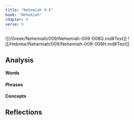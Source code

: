 ```yaml
---
title: "Nehemiah 9:8"
book: "Nehemiah"
chapter: 9
verse: 8
---
```

![[/Greek/Nehemiah/009/Nehemiah-009-008G.md#Text]]
![[/Hebrew/Nehemiah/009/Nehemiah-009-008H.md#Text]]

## Analysis

#### Words

#### Phrases

#### Concepts

## Reflections

